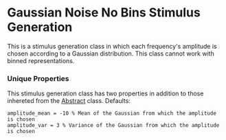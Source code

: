 # Gaussian Noise No Bins Stimulus Generation

This is a stimulus generation class in which each frequency's amplitude is chosen according to a Gaussian distribution. This class cannot work with binned representations.

### Unique Properties

This stimulus generation class has two properties in addition to those inhereted from the [Abstract](../AbstractStimulusGenerationMethod) class. Defaults:

```
amplitude_mean = -10 % Mean of the Gaussian from which the amplitude is chosen
amplitude_var = 3 % Variance of the Gaussian from which the amplitude is chosen
```